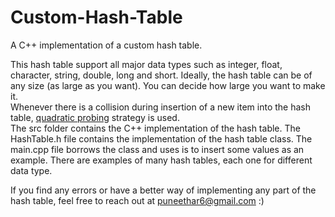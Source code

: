 # Custom-Hash-Table
A C++ implementation of a custom hash table.  

This hash table support all major data types such as integer, float, character, string, double, long and short. Ideally, the hash table can be of any size (as large as you want). You can decide how large you want to make it.  
Whenever there is a collision during insertion of a new item into the hash table, [quadratic probing](https://cathyatseneca.gitbooks.io/data-structures-and-algorithms/content/tables/quadratic_probing_and_double_hashing.html#:~:text=by%20linear%20probing.-,Quadratic%20Probing,-Quadratic%20Probing%20is) strategy is used.  
The src folder contains the C++ implementation of the hash table. The HashTable.h file contains the implementation of the hash table class. The main.cpp file borrows the class and uses is to insert some values as an example. There are examples of many hash tables, each one for different data type.  

If you find any errors or have a better way of implementing any part of the hash table, feel free to reach out at <puneethar6@gmail.com> :)
